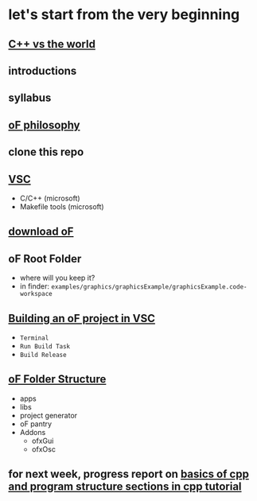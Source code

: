 # let's start from the very beginning

## [C++ vs the world](https://openframeworks.cc/ofBook/chapters/c++11.html)

## introductions

## syllabus

## [oF philosophy](https://openframeworks.cc/ofBook/chapters/of_philosophy.html)

## clone this repo

## [VSC](https://openframeworks.cc/setup/vscode/)
- C/C++ (microsoft)
- Makefile tools (microsoft)

## [download oF](https://openframeworks.cc/download/)

## oF Root Folder
- where will you keep it?
- in finder: `examples/graphics/graphicsExample/graphicsExample.code-workspace`

## [Building an oF project in VSC](https://openframeworks.cc/setup/vscode/)
- `Terminal`
- `Run Build Task`
- `Build Release`

## [oF Folder Structure](https://openframeworks.cc/ofBook/chapters/setup_and_project_structure.html#offolderstructure)
- apps
- libs
- project generator
- oF pantry
- Addons
	- ofxGui
	- ofxOsc

## for next week, progress report on [basics of cpp and program structure sections in cpp tutorial](https://cplusplus.com/doc/tutorial/)